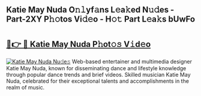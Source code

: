 ## Katie May Nuda O𝚗𝚕yf𝚊ns L𝚎a𝚔ed N𝚞𝚍es - Part-2XY P𝚑𝚘tos Vi𝚍𝚎o - H𝚘𝚝 Part L𝚎a𝚔s bUwFo

# <h2><a href="http://kf6st4b.oniu.top/?m=Katie+May+Nuda">🔗👉 🔴 Katie May Nuda P𝚑ot𝚘𝚜 V𝚒d𝚎o</a></h2>

[![Katie May Nuda Nu𝚍e𝚜](https://i.imgur.com/0qMVB7G.gif)](http://kf6st4b.oniu.top/?m=Katie+May+Nuda)
Web-based entertainer and multimedia designer Katie May Nuda, known for disseminating dance and lifestyle knowledge through popular dance trends and brief videos. Skilled musician Katie May Nuda, celebrated for their exceptional talents and accomplishments in the realm of music.  
